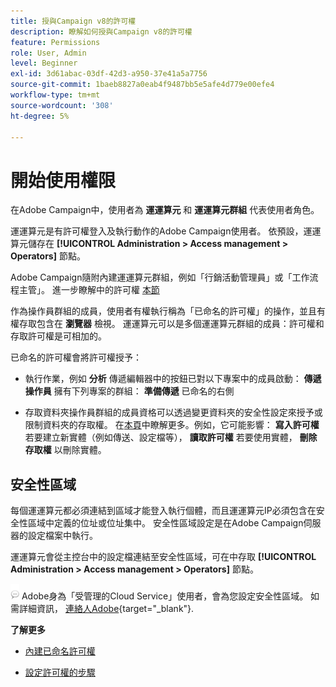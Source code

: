 ```yaml
---
title: 授與Campaign v8的許可權
description: 瞭解如何授與Campaign v8的許可權
feature: Permissions
role: User, Admin
level: Beginner
exl-id: 3d61abac-03df-42d3-a950-37e41a5a7756
source-git-commit: 1baeb8827a0eab4f9487bb5e5afe4d779e00efe4
workflow-type: tm+mt
source-wordcount: '308'
ht-degree: 5%

---
```


# 開始使用權限

在Adobe Campaign中，使用者為 **運運算元** 和 **運運算元群組** 代表使用者角色。

運運算元是有許可權登入及執行動作的Adobe Campaign使用者。 依預設，運運算元儲存在 **[!UICONTROL Administration > Access management > Operators]** 節點。

Adobe Campaign隨附內建運運算元群組，例如「行銷活動管理員」或「工作流程主管」。 進一步瞭解中的許可權 [本節](../start/gs-permissions.md)

作為操作員群組的成員，使用者有權執行稱為「已命名的許可權」的操作，並且有權存取包含在 **瀏覽器** 檢視。 運運算元可以是多個運運算元群組的成員：許可權和存取許可權是可相加的。

已命名的許可權會將許可權授予：

* 執行作業，例如 **分析** 傳遞編輯器中的按鈕已對以下專案中的成員啟動： **傳遞操作員** 擁有下列專案的群組： **準備傳遞** 已命名的右側

* 存取資料夾操作員群組的成員資格可以透過變更資料夾的安全性設定來授予或限制資料夾的存取權。 在[本頁](../start/folder-permissions.md)中瞭解更多。例如，它可能影響： **寫入許可權** 若要建立新實體（例如傳送、設定檔等）， **讀取許可權** 若要使用實體， **刪除存取權** 以刪除實體。

## 安全性區域

每個運運算元都必須連結到區域才能登入執行個體，而且運運算元IP必須包含在安全性區域中定義的位址或位址集中。 安全性區域設定是在Adobe Campaign伺服器的設定檔案中執行。

運運算元會從主控台中的設定檔連結至安全性區域，可在中存取 **[!UICONTROL Administration > Access management > Operators]** 節點。

![](../assets/do-not-localize/speech.png)  Adobe身為「受管理的Cloud Service」使用者，會為您設定安全性區域。 如需詳細資訊， [連絡人Adobe](https://helpx.adobe.com/tw/enterprise/admin-guide.html/enterprise/using/support-for-experience-cloud.ug.html){target="_blank"}.

**了解更多**

* [內建已命名許可權](../start/gs-permissions.md)

* [設定許可權的步驟](../start/manage-permissions.md)
